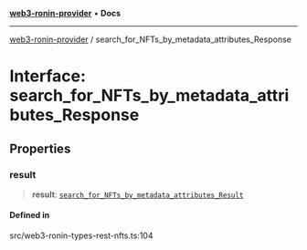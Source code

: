 [**web3-ronin-provider**](../README.md) • **Docs**

***

[web3-ronin-provider](../globals.md) / search\_for\_NFTs\_by\_metadata\_attributes\_Response

# Interface: search\_for\_NFTs\_by\_metadata\_attributes\_Response

## Properties

### result

> **result**: [`search_for_NFTs_by_metadata_attributes_Result`](search_for_NFTs_by_metadata_attributes_Result.md)

#### Defined in

src/web3-ronin-types-rest-nfts.ts:104

